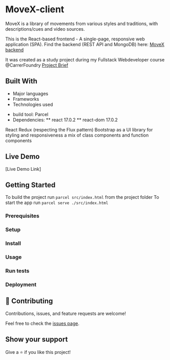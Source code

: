 # MoveX-client

MoveX is a library of movements from various styles and traditions, with descriptions/cues and video sources.

This is the React-based frontend - A single-page, responsive web application (SPA).
Find the backend (REST API and MongoDB) here: [MoveX backend](https://github.com/MitoMonkey/MoveX-backend)

It was created as a study project during my Fullstack Webdeveloper course @CarrerFoundry
[Project Brief](https://images.careerfoundry.com/public/courses/fullstack-immersion/Full-Stack%20Immersion%20A3%20Project%20Brief.pdf)

## Built With

- Major languages
- Frameworks
- Technologies used

* build tool: Parcel
* Dependencies: 
** react 17.0.2
** react-dom 17.0.2

React Redux (respecting the Flux pattern)
Bootstrap as a UI library for styling and responsiveness
a mix of class components and function components

## Live Demo

[Live Demo Link]

## Getting Started

To build the project run `parcel src/index.html` from the project folder
To start the app run `parcel serve ./src/index.html` 

### Prerequisites

### Setup

### Install

### Usage

### Run tests

### Deployment


## 🤝 Contributing

Contributions, issues, and feature requests are welcome!

Feel free to check the [issues page](https://github.com/MitoMonkey/MoveX-client/issues).

## Show your support

Give a ⭐️ if you like this project!